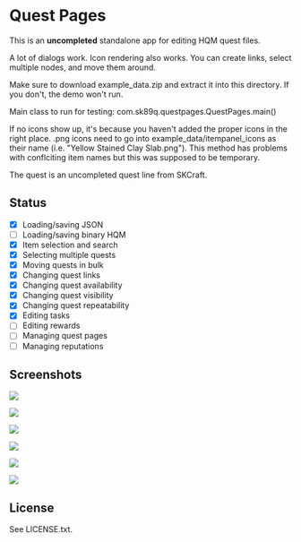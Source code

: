 # Quest Pages

This is an **uncompleted** standalone app for editing HQM quest files.

A lot of dialogs work. Icon rendering also works. You can create links, select multiple nodes, and move them around.

Make sure to download example_data.zip and extract it into this directory. If you don't, the demo won't run.

Main class to run for testing: com.sk89q.questpages.QuestPages.main()

If no icons show up, it's because you haven't added the proper icons in the right place. .png icons need to go into example_data/itempanel_icons as their name (i.e. "Yellow Stained Clay Slab.png"). This method has problems with conflciting item names but this was supposed to be temporary.

The quest is an uncompleted quest line from SKCraft.

## Status

* [x] Loading/saving JSON
* [ ] Loading/saving binary HQM
* [x] Item selection and search
* [x] Selecting multiple quests
* [x] Moving quests in bulk
* [x] Changing quest links
* [x] Changing quest availability
* [x] Changing quest visibility
* [x] Changing quest repeatability
* [x] Editing tasks
* [ ] Editing rewards
* [ ] Managing quest pages
* [ ] Managing reputations

## Screenshots

![](http://i.imgur.com/1zeOv5e.png)

![](http://i.imgur.com/YSdWbDA.png)

![](http://i.imgur.com/IHhnGXE.png)

![](http://i.imgur.com/xksynna.png)

![](http://i.imgur.com/Fk2yEPq.png)

![](http://i.imgur.com/H33qjQh.png)

## License

See LICENSE.txt.